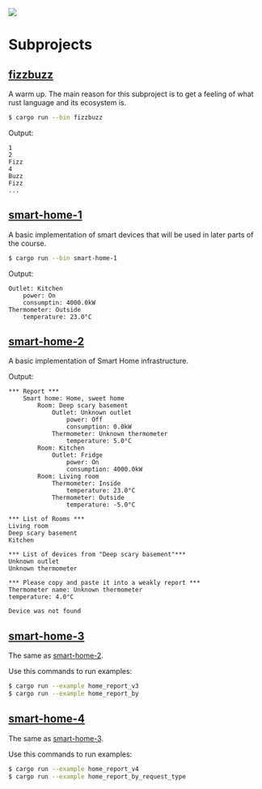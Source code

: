 ![](https://github.com/graydrago/otus-rust-course/actions/workflows/checks.yml/badge.svg)

# Subprojects

## [fizzbuzz](./fizzbuzz)

A warm up. The main reason for this subproject is to get a feeling of what rust language and its ecosystem is.

```sh
$ cargo run --bin fizzbuzz
```

Output:

```
1
2
Fizz
4
Buzz
Fizz
...
```


## [smart-home-1](./smart-home-1)

A basic implementation of smart devices that will be used in later parts of the course.

```sh
$ cargo run --bin smart-home-1
```

Output:

```
Outlet: Kitchen
    power: On
    consumptin: 4000.0kW
Thermometer: Outside
    temperature: 23.0°C
```


## [smart-home-2](./smart-home-2/)

A basic implementation of Smart Home infrastructure.

Output:

```
*** Report ***
    Smart home: Home, sweet home
        Room: Deep scary basement
            Outlet: Unknown outlet
                power: Off
                consumption: 0.0kW
            Thermometer: Unknown thermometer
                temperature: 5.0°C
        Room: Kitchen
            Outlet: Fridge
                power: On
                consumption: 4000.0kW
        Room: Living room
            Thermometer: Inside
                temperature: 23.0°C
            Thermometer: Outside
                temperature: -5.0°C

*** List of Rooms ***
Living room
Deep scary basement
Kitchen

*** List of devices from "Deep scary basement"***
Unknown outlet
Unknown thermometer

*** Please copy and paste it into a weakly report ***
Thermometer name: Unknown thermometer
temperature: 4.0°C

Device was not found
```

## [smart-home-3](./smart-home-3/)

The same as [smart-home-2](./smart-home-2/).

Use this commands to run examples:

```sh
$ cargo run --example home_report_v3
$ cargo run --example home_report_by
```

## [smart-home-4](./smart-home-4/)

The same as [smart-home-3](./smart-home-3/).

Use this commands to run examples:

```sh
$ cargo run --example home_report_v4
$ cargo run --example home_report_by_request_type
```
